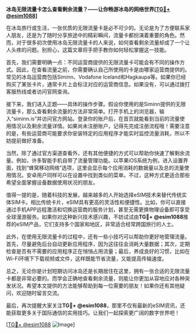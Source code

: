 **冰岛无限流量卡怎么查看剩余流量？——让你畅游冰岛的网络世界[[TG💪+ @esim1088](https://t.me/s/esim1088)]**

在冰岛旅行或生活，一张优质的无限流量卡是必不可少的。无论是为了方便联系家人朋友，还是为了随时分享旅途中的精彩瞬间，流量卡都扮演着重要的角色。然而，对于很多初次使用冰岛无限流量卡的人来说，如何查看剩余流量却成了一个让人头疼的问题。别担心，这篇文章将手把手教你如何轻松掌握这一技能。

首先，我们需要明确一点：不同运营商提供的无限流量卡可能会有不同的操作方式。因此，在查看流量之前，你需要确认自己所使用的卡是由哪家运营商提供的。常见的冰岛运营商包括Siminn、Vodafone Iceland和Hagkaupa等。如果你已经购买了某张卡片，通常卡片上会标注对应的运营商信息。如果没有，可以通过拨打客服热线或者访问官网查询。

接下来，我们进入正题——具体的操作步骤。假设你使用的是Siminn提供的无限流量卡，那么查看剩余流量的方法非常简单。打开手机上的浏览器，输入“siminn.is”并访问官方网站。登录你的账户后，在首页就能看到当前的流量使用情况以及剩余流量详情。如果尚未注册账户，记得先完成注册流程哦！需要注意的是，有些运营商可能要求你安装特定的应用程序才能实时监控流量消耗，所以不妨提前做好准备。

当然，除了通过官方渠道查看外，还有其他便捷的方式可以帮助你快速了解剩余流量。例如，许多智能手机自带了流量管理功能。以苹果iOS系统为例，进入设置界面，找到“蜂窝移动网络”选项，这里会显示每个应用消耗的数据量以及总的流量使用情况。安卓用户同样可以在设置中找到类似的菜单。不过，这种方式更适合那些希望全面掌握设备数据使用状况的朋友。

值得一提的是，随着科技的发展，越来越多的人开始选择eSIM技术来替代传统实体SIM卡。相比传统卡片，eSIM具有更高的灵活性和便捷性。比如，你可以直接通过手机APP远程激活和切换运营商的服务计划，甚至无需更换物理设备即可享受全球漫游服务。如果你对这种新兴技术感兴趣，不妨试试由**TG💪+ @esim1088**推荐的eSIM产品，它们支持多个国家和地区，非常适合经常跨国旅行的人士。

此外，在使用无限流量卡的过程中，还有一些小技巧可以帮助你更好地管理流量。首先，尽量避免后台自动更新应用程序，因为这往往会消耗大量数据；其次，定期检查是否有不需要的应用程序正在悄悄占用流量；最后，养成良好的习惯，比如在Wi-Fi环境下下载视频或文件，这样既能节省流量，又能提高传输速度。

总之，无论你是计划短期访问冰岛还是长期居住在这里，拥有一张合适的无限流量卡都是非常必要的。而学会正确地查看剩余流量，则能让你更加从容地应对各种突发状况。希望本文提供的方法能够帮助到每一位需要的朋友！如果你还有其他疑问，欢迎随时留言交流。

最后，再次提醒大家关注**TG💪+ @esim1088**，那里不仅有最新的eSIM资讯，还能获取更多关于国际通信的实用技巧。让我们一起探索更广阔的数字世界吧！

[[TG💪+ @esim1088](https://t.me/s/esim1088) ![Image](https://i.postimg.cc/4NQfJmqS/Snipaste-2025-05-13-00-14-12.png)]
